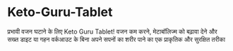 # Keto-Guru-Tablet
प्रभावी वजन घटाने के लिए Keto Guru Tablet! वजन कम करने, मेटाबॉलिज्म को बढ़ावा देने और सख्त डाइट या गहन वर्कआउट के बिना अपने सपनों का शरीर पाने का एक प्राकृतिक और सुरक्षित तरीका
